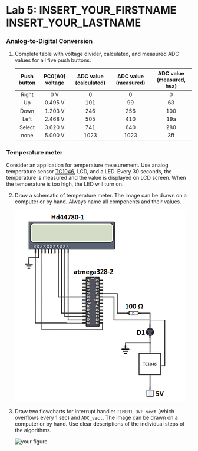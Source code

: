 # Lab 5: INSERT_YOUR_FIRSTNAME INSERT_YOUR_LASTNAME

### Analog-to-Digital Conversion

1. Complete table with voltage divider, calculated, and measured ADC values for all five push buttons.

   | **Push button** | **PC0[A0] voltage** | **ADC value (calculated)** | **ADC value (measured)** | **ADC value (measured, hex)** |
   | :-: | :-: | :-: | :-: | :-: |
   | Right  | 0&nbsp;V     |  0   | 0   | 0   |
   | Up     | 0.495&nbsp;V | 101  | 99  | 63  |
   | Down   | 1.203&nbsp;V | 246  | 256 | 100 |
   | Left   | 2.468&nbsp;V | 505  | 410 | 19a |
   | Select | 3.620&nbsp;V | 741  | 640 | 280 |
   | none   | 5.000&nbsp;V | 1023 | 1023| 3ff |

### Temperature meter

Consider an application for temperature measurement. Use analog temperature sensor [TC1046](http://ww1.microchip.com/downloads/en/DeviceDoc/21496C.pdf), LCD, and a LED. Every 30 seconds, the temperature is measured and the value is displayed on LCD screen. When the temperature is too high, the LED will turn on.

2. Draw a schematic of temperature meter. The image can be drawn on a computer or by hand. Always name all components and their values.

   ![your figure](05png.png)

3. Draw two flowcharts for interrupt handler `TIMER1_OVF_vect` (which overflows every 1&nbsp;sec) and `ADC_vect`. The image can be drawn on a computer or by hand. Use clear descriptions of the individual steps of the algorithms.

   ![your figure]()



